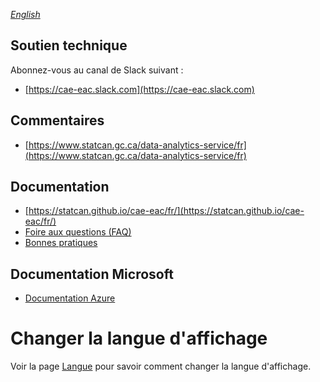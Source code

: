 _[English](../../en/ContactUs)_
## Soutien technique
Abonnez-vous au canal de Slack suivant :

 - [https://cae-eac.slack.com](https://cae-eac.slack.com)

## Commentaires
 - [https://www.statcan.gc.ca/data-analytics-service/fr](https://www.statcan.gc.ca/data-analytics-service/fr)

## Documentation
 - [https://statcan.github.io/cae-eac/fr/](https://statcan.github.io/cae-eac/fr/)
 - [Foire aux questions (FAQ)](FAQ.md)
 - [Bonnes pratiques](BonnesPratiques.md)

## Documentation Microsoft
 - [Documentation Azure](https://docs.microsoft.com/fr-ca/azure/)

# Changer la langue d'affichage
Voir la page [Langue](Langue.md) pour savoir comment changer la langue d'affichage.
